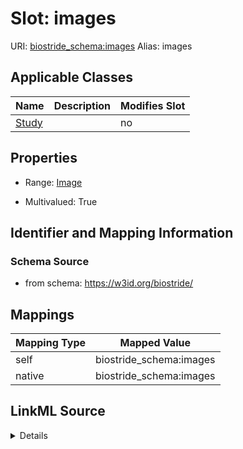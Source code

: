 

# Slot: images 



URI: [biostride_schema:images](https://w3id.org/biostride/schema/images)
Alias: images

<!-- no inheritance hierarchy -->





## Applicable Classes

| Name | Description | Modifies Slot |
| --- | --- | --- |
| [Study](Study.md) |  |  no  |






## Properties

* Range: [Image](Image.md)

* Multivalued: True




## Identifier and Mapping Information






### Schema Source


* from schema: https://w3id.org/biostride/




## Mappings

| Mapping Type | Mapped Value |
| ---  | ---  |
| self | biostride_schema:images |
| native | biostride_schema:images |




## LinkML Source

<details>
```yaml
name: images
from_schema: https://w3id.org/biostride/
rank: 1000
alias: images
owner: Study
domain_of:
- Study
range: Image
multivalued: true
inlined: true
inlined_as_list: true

```
</details>